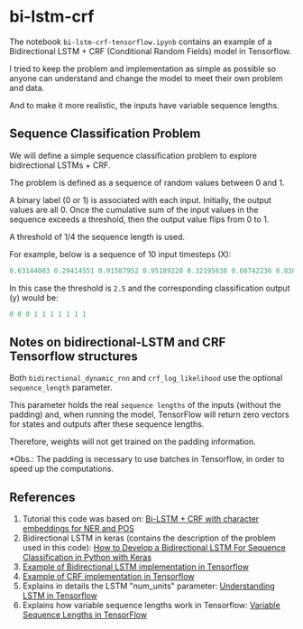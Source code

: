 # bi-lstm-crf

The notebook `bi-lstm-crf-tensorflow.ipynb` contains an example of a Bidirectional LSTM + CRF (Conditional Random Fields) model in Tensorflow.

I tried to keep the problem and implementation as simple as possible so anyone can understand and change the model to meet their own problem and data.

And to make it more realistic, the inputs have variable sequence lengths.

## Sequence Classification Problem

We will define a simple sequence classification problem to explore bidirectional LSTMs + CRF.

The problem is defined as a sequence of random values between 0 and 1. 

A binary label (0 or 1) is associated with each input. Initially, the output values are all 0. Once the cumulative sum of the input values in the sequence exceeds a threshold, then the output value flips from 0 to 1.

A threshold of 1/4 the sequence length is used.

For example, below is a sequence of 10 input timesteps (X):

```python
0.63144003 0.29414551 0.91587952 0.95189228 0.32195638 0.60742236 0.83895793 0.18023048 0.84762691 0.29165514
```

In this case the threshold is `2.5` and the corresponding classification output (y) would be:

```python
0 0 0 1 1 1 1 1 1 1
```

## Notes on bidirectional-LSTM and CRF Tensorflow structures

Both `bidirectional_dynamic_rnn` and `crf_log_likelihood` use the optional `sequence_length` parameter.

This parameter holds the real `sequence lengths` of the inputs (without the padding) and, when running the model, TensorFlow will return zero vectors for states and outputs after these sequence lengths. 

Therefore, weights will not get trained on the padding information.

\*Obs.: The padding is necessary to use batches in Tensorflow, in order to speed up the computations.

## References

1. Tutorial this code was based on: [Bi-LSTM + CRF with character embeddings for NER and POS](https://guillaumegenthial.github.io/sequence-tagging-with-tensorflow.html)
2. Bidirectional LSTM in keras (contains the description of the problem used in this code): [How to Develop a Bidirectional LSTM For Sequence Classification in Python with Keras](https://machinelearningmastery.com/develop-bidirectional-lstm-sequence-classification-python-keras/)
3. [Example of Bidirectional LSTM implementation in Tensorflow](https://stackoverflow.com/questions/39808336/tensorflow-bidirectional-dynamic-rnn-none-values-error)
4. [Example of CRF implementation in Tensorflow](https://github.com/tensorflow/tensorflow/tree/master/tensorflow/contrib/crf)
5. Explains in details the LSTM "num_units" parameter: [Understanding LSTM in Tensorflow](https://jasdeep06.github.io/posts/Understanding-LSTM-in-Tensorflow-MNIST/)
6. Explains how variable sequence lengths work in Tensorflow: [Variable Sequence Lengths in TensorFlow](https://danijar.com/variable-sequence-lengths-in-tensorflow/)